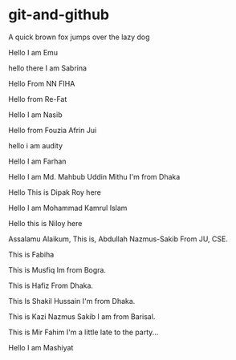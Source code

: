 # git-and-github
A quick brown fox jumps over the lazy dog

Hello I am Emu

hello there I am Sabrina

Hello From NN FIHA

Hello from Re-Fat

Hello I am Nasib

Hello from Fouzia Afrin Jui

hello i am audity

Hello I am Farhan

Hello I am Md. Mahbub Uddin Mithu
I'm from Dhaka

Hello This is Dipak Roy here

Hello I am Mohammad Kamrul Islam

Hello this is Niloy here

Assalamu Alaikum,
This is,
Abdullah Nazmus-Sakib
From JU, CSE.

This is Fabiha

This is Musfiq
Im from Bogra.

This is Hafiz
From Dhaka.

This Is Shakil Hussain
I'm from Dhaka.

This is Kazi Nazmus Sakib
I am from Barisal.

This is Mir Fahim
I'm a little late to the party...

Hello I am Mashiyat


